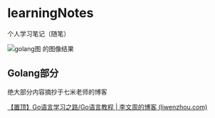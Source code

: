 # learningNotes
个人学习笔记（随笔）

![golang图 的图像结果](https://th.bing.com/th/id/OIP.HAkvAvX8Muq9c3AylN2myAHaE8?w=179&h=181&c=7&r=0&o=5&pid=1.7)

## Golang部分

绝大部分内容摘抄于七米老师的博客

[【置顶】Go语言学习之路/Go语言教程 | 李文周的博客 (liwenzhou.com)](https://www.liwenzhou.com/posts/Go/golang-menu/)

 
